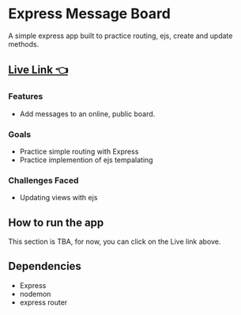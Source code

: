 # Express Message Board

A simple express app built to practice routing, ejs, create and update methods.
## [Live Link 👈](https://express-message-board-production.up.railway.app/)

### Features
- Add messages to an online, public board.

### Goals
- Practice simple routing with Express
- Practice implemention of ejs tempalating

### Challenges Faced
- Updating views with ejs

## How to run the app
This section is TBA, for now, you can click on the Live link above.

## Dependencies
- Express
- nodemon
- express router

